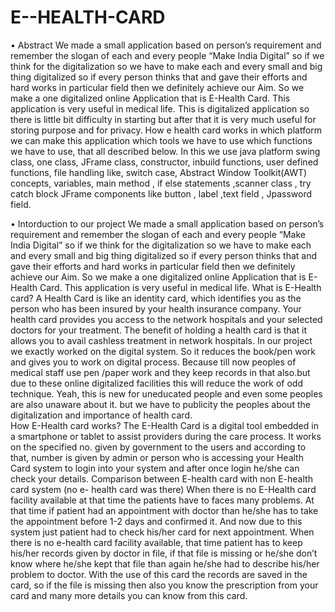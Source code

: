 # E--HEALTH-CARD

•	Abstract 
We made a small application based on person’s requirement and remember the slogan of each and every people “Make India Digital” so if we think for the digitalization so we have to make each and every small and big thing digitalized so if every person thinks that and gave their efforts and  hard works in particular field then we definitely achieve our Aim. So we make a one digitalized online Application that is E-Health Card. This application is very useful in medical life.
This is digitalized application so there is little bit difficulty in starting but after that it is very much useful for storing purpose and for privacy.
How e health card works in which platform we can make this application which tools we have to use which functions we have to use, that all described below.
In this we use java platform swing class, one class, JFrame class, constructor, inbuild functions, user defined functions, file handling like, switch case, Abstract Window Toolkit(AWT) concepts, variables, main method , if else statements ,scanner class , try catch block JFrame components like button , label ,text field , Jpassword field.   


•	Intorduction to our project
We made a small application based on person’s requirement and remember the slogan of each and every people “Make India Digital” so if we think for the digitalization so we have to make each and every small and big thing digitalized so if every person thinks that and gave their efforts and  hard works  in particular field then we definitely achieve our Aim. So we make a one digitalized online Application that is E-Health Card. This application is very useful in medical life.
What is E-Health card?
A Health Card is like an identity card, which identifies you as the person who has been insured by your health insurance company. Your health card provides you access to the network hospitals and your selected doctors for your treatment.  The benefit of holding a health card is that it allows you to avail cashless treatment in network hospitals.
In our project we exactly worked on the digital system. So it reduces the book/pen work and gives you to work on digital process.
Because till now peoples of medical staff use pen /paper work and they keep records in that also.but due to these online digitalized facilities this will reduce the work of odd technique.
Yeah, this is new for uneducated people and even some peoples are also unaware about it. but we have to publicity the peoples about the digitalization and importance of health card.  
How E-Health card works?
The E-Health Card is a digital tool embedded in a smartphone or tablet to assist providers during the care process. It works on the specified no. given by government to the users and according to that, number is given by admin or person who is accessing your Health Card system to login into your system and after once login he/she can check your details.
Comparison between E-health card with non E-health card system (no e- health card was there)
When there is no E-Health card facility available at that time the patients have to faces many problems.
At that time if patient had an appointment with doctor than he/she has to take the appointment before 1-2 days and confirmed it.
And now due to this system just patient had to check his/her card for next appointment. 
When there is no e-health card facility available, that time patient has to keep his/her records given by doctor in file, if that file is missing or he/she don’t know where he/she kept that file than again he/she had to describe his/her problem to doctor.
With the use of this card the records are saved in the card, so if the file is missing then also you know the prescription from your card and many more details you can know from this card.
